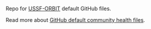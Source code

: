 Repo for [USSF-ORBIT](https://github.com/USSF-ORBIT) default GitHub files.

Read more about [GitHub default community health files](https://docs.github.com/en/communities/setting-up-your-project-for-healthy-contributions/creating-a-default-community-health-file).

